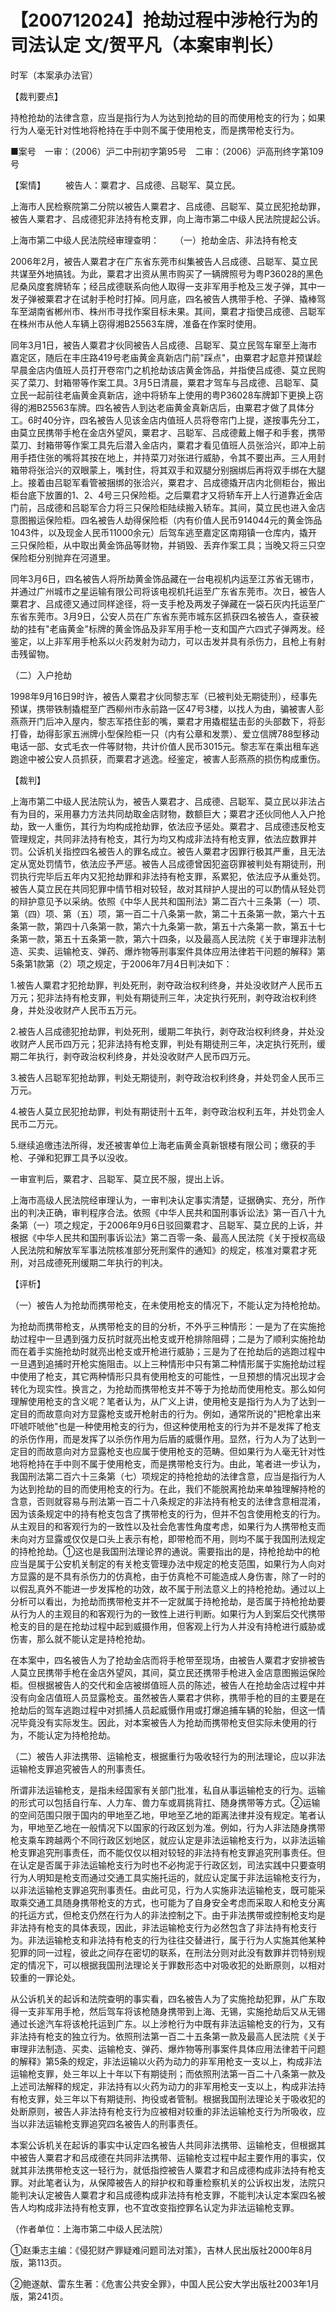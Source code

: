 # 【200712024】抢劫过程中涉枪行为的司法认定 文/贺平凡（本案审判长）

时军（本案承办法官）

【裁判要点】

持枪抢劫的法律含意，应当是指行为人为达到抢劫的目的而使用枪支的行为；如果行为人毫无针对性地将枪持在手中则不属于使用枪支，而是携带枪支行为。

■案号　一审：（2006）沪二中刑初字第95号　二审：（2006）沪高刑终字第109号

【案情】 　　被告人：粟君才、吕成德、吕聪军、莫立民。

上海市人民检察院第二分院以被告人粟君才、吕成德、吕聪军、莫立民犯抢劫罪，被告人粟君才、吕成德犯非法持有枪支罪，向上海市第二中级人民法院提起公诉。

上海市第二中级人民法院经审理查明： 　　（一）抢劫金店、非法持有枪支

2006年2月，被告人粟君才在广东省东莞市纠集被告人吕成德、吕聪军、莫立民共谋至外地搞钱。为此，粟君才出资从黑市购买了一辆牌照号为粤P36028的黑色尼桑风度套牌轿车；经吕成德联系向他人取得一支非军用手枪及三发子弹，其中一发子弹被粟君才在试射手枪时打掉。同月底，四名被告人携带手枪、子弹、撬棒驾车至湖南省郴州市、株州市寻找作案目标未果。其间，粟君才指使吕成德、吕聪军在株州市从他人车辆上窃得湘B25563车牌，准备在作案时使用。

同年3月1日，被告人粟君才伙同被告人吕成德、吕聪军、莫立民驾车窜至上海市嘉定区，随后在丰庄路419号老庙黄金真新店门前"踩点"，由粟君才起意并预谋趁早晨金店内值班人员打开卷帘门之机抢劫该店黄金饰品，并指使吕成德、莫立民购买了菜刀、封箱带等作案工具。3月5日清晨，粟君才驾车与吕成德、吕聪军、莫立民一起前往老庙黄金真新店，途中将轿车上使用的粤P36028车牌卸下更换上窃得的湘B25563车牌。四名被告人到达老庙黄金真新店后，由粟君才做了具体分工。6时40分许，四名被告人见该金店内值班人员将卷帘门上提，遂按事先分工，由莫立民携带手枪在金店外望风，粟君才、吕聪军、吕成德戴上帽子和手套，携带菜刀、封箱带等作案工具先后潜入金店内，粟君才看见值班人员张洽兴，即冲上前用手捂住张的嘴将其按在地上，并持菜刀对张进行威胁，令其不要出声。三人用封箱带将张洽兴的双眼蒙上，嘴封住，将其双手和双腿分别捆绑后再将双手绑在大腿上。接着由吕聪军看管被捆绑的张洽兴，粟君才、吕成德撬开店内北侧柜台，搬出柜台底下放置的1、2、4号三只保险柜。之后粟君才又将轿车开上人行道靠近金店门前，吕成德和吕聪军合力将三只保险柜陆续搬入轿车。其间，莫立民也进入金店意图搬运保险柜。四名被告人劫得保险柜（内有价值人民币914044元的黄金饰品1043件，以及现金人民币11000余元）后驾车逃至嘉定区南翔镇一仓库内，撬开三只保险柜，从中取出黄金饰品等财物，并销毁、丢弃作案工具；当晚又将三只空保险柜分别抛弃在河道里。

同年3月6日，四名被告人将所劫黄金饰品藏在一台电视机内运至江苏省无锡市，并通过广州城市之星运输有限公司将该电视机托运至广东省东莞市。次日，被告人粟君才、吕成德又通过同样途径，将一支手枪及两发子弹藏在一袋石灰内托运至广东省东莞市。3月9日，公安人员在广东省东莞市城东区抓获四名被告人，查获被劫的挂有"老庙黄金"标牌的黄金饰品及非军用手枪一支和国产六四式子弹两发。经鉴定，以上非军用手枪系以火药发射为动力，可以击发并具有杀伤力，且枪上有射击残留物。

（二）入户抢劫

1998年9月16日9时许，被告人粟君才伙同黎志军（已被判处无期徒刑），经事先预谋，携带铁制撬棍至广西柳州市永前路一区47号3楼，以找人为由，骗被害人彭燕燕开门后冲入屋内，黎志军捂住彭的嘴，粟君才用撬棍猛击彭的头部数下，将彭打昏，劫得彭家五洲牌小型保险柜一只（内有公章和发票）、爱立信牌788型移动电话一部、女式毛衣一件等财物，共计价值人民币3015元。黎志军在乘出租车逃跑途中被公安人员抓获，而粟君才逃逸。经鉴定，被害人彭燕燕的损伤构成重伤。

【裁判】

上海市第二中级人民法院认为，被告人粟君才、吕成德、吕聪军、莫立民以非法占有为目的，采用暴力方法共同劫取金店财物，数额巨大；粟君才还伙同他人入户抢劫，致一人重伤，其行为均构成抢劫罪，依法应予惩处。粟君才、吕成德违反枪支管理规定，共同非法持有枪支，其行为均又构成非法持有枪支罪，依法应数罪并罚。公诉机关指控四名被告人的罪名成立。被告人粟君才因罪行极其严重，且无法定从宽处罚情节，依法应予严惩。被告人吕成德曾因犯盗窃罪被判处有期徒刑，刑罚执行完毕后五年内又犯抢劫罪和非法持有枪支罪，系累犯，依法应予从重处罚。被告人莫立民在共同犯罪中情节相对较轻，故对其辩护人提出的可以酌情从轻处罚的辩护意见予以采纳。依照《中华人民共和国刑法》第二百六十三条第（一）项、第（四）项、第（五）项，第一百二十八条第一款，第二十五条第一款，第六十五条第一款，第四十八条第一款，第六十九条第一款，第五十六条第一款，第五十七条第一款，第五十五条第一款，第六十四条，以及最高人民法院《关于审理非法制造、买卖、运输枪支、弹药、爆炸物等刑事案件具体应用法律若干问题的解释》第5条第1款第（2）项之规定，于2006年7月4日判决如下：

1.被告人粟君才犯抢劫罪，判处死刑，剥夺政治权利终身，并处没收财产人民币五万元；犯非法持有枪支罪，判处有期徒刑三年，决定执行死刑，剥夺政治权利终身，并处没收财产人民币五万元。

2.被告人吕成德犯抢劫罪，判处死刑，缓期二年执行，剥夺政治权利终身，并处没收财产人民币四万元；犯非法持有枪支罪，判处有期徒刑三年，决定执行死刑，缓期二年执行，剥夺政治权利终身，并处没收财产人民币四万元。

3.被告人吕聪军犯抢劫罪，判处无期徒刑，剥夺政治权利终身，并处罚金人民币三万元。

4.被告人莫立民犯抢劫罪，判处有期徒刑十五年，剥夺政治权利五年，并处罚金人民币二万元。

5.继续追缴违法所得，发还被害单位上海老庙黄金真新银楼有限公司；缴获的手枪、子弹和犯罪工具予以没收。

一审宣判后，粟君才、吕聪军、莫立民不服，提出上诉。

上海市高级人民法院经审理认为，一审判决认定事实清楚，证据确实、充分，所作出的判决正确，审判程序合法。依照《中华人民共和国刑事诉讼法》第一百八十九条第（一）项之规定，于2006年9月6日驳回粟君才、吕聪军、莫立民的上诉，并根据《中华人民共和国刑事诉讼法》第二百零一条、最高人民法院《关于授权高级人民法院和解放军军事法院核准部分死刑案件的通知》的规定，核准对粟君才死刑，对吕成德死刑缓期二年执行的判决。

【评析】

（一）被告人为抢劫而携带枪支，在未使用枪支的情况下，不能认定为持枪抢劫。

为抢劫而携带枪支，从携带枪支的目的分析，不外乎三种情形：一是为了在实施抢劫过程中一旦遇到强力反抗时就亮出枪支或开枪排除阻碍；二是为了顺利实施抢劫而在着手实施抢劫时就亮出枪支或开枪进行威胁；三是为了在抢劫后的逃跑过程中一旦遇到追捕时开枪实施阻击。以上三种情形中只有第二种情形属于实施抢劫过程中使用了枪支，其它两种情形只具有使用枪支的可能性，一旦预想的情况出现才会转化为现实性。换言之，为抢劫而携带枪支并不等于为抢劫而使用枪支。那么如何理解使用枪支的含义呢？笔者认为，从广义上讲，使用枪支是指行为人为了达到一定目的而故意向对方显露枪支或开枪射击的行为。例如，通常所说的"把枪拿出来吓唬吓唬他"也是一种使用枪支的行为，但这种使用枪支的行为并不是发挥了枪支的杀伤作用，而是发挥了以杀伤作用为后盾的威慑作用。显然，行为人为了达到一定目的而故意向对方显露枪支也应属于使用枪支的范畴。但如果行为人毫无针对性地将枪持在手中则不属于使用枪支，而是携带枪支行为。由此，笔者进一步认为，我国刑法第二百六十三条第（七）项规定的持枪抢劫的法律含意，应当是指行为人为达到抢劫的目的而使用枪支的行为。在此，我们不能脱离抢劫来单独理解持枪的含意，否则就容易与刑法第一百二十八条规定的非法持有枪支的法律含意相混淆，因为该条规定中的持有枪支包含了携带枪支的行为，但并不包含使用枪支的行为。从主观目的和客观行为的一致性以及社会危害性角度考虑，如果行为人携带枪支而未向对方显露或仅仅是口头上表示有枪，即带枪而不用，则均不属于我国刑法规定的持枪抢劫。①这也是我国刑法理论界的通说。需要指出的是，持枪抢劫中的枪应当是属于公安机关制定的有关枪支管理办法中规定的枪支范围，如果行为人向对方显露的是不具有杀伤力的仿真枪，由于仿真枪不可能造成人身伤害，除了一时的以假乱真外不能进一步发挥枪的功效，故不属于刑法意义上的持枪抢劫。通过以上分析可以看出，为抢劫而携带枪支并不一定就属于持枪抢劫，是否属于持枪抢劫要从行为人的主观目的和客观行为的一致性上进行判断。如果行为人到案后交代携带枪支的目的是在抢劫过程中起到威摄作用，但客观上行为人并没有持枪进行威胁或伤害，那么就不能认定是持枪抢劫。

在本案中，四名被告人为了抢劫金店而将手枪带至现场，由被告人粟君才安排被告人莫立民携带手枪在金店外望风，其间，莫立民还携带手枪进入金店意图搬运保险柜。但根据被告人的交代和金店被绑值班人员的陈述，被告人在抢劫金店过程中并没有向金店值班人员显露枪支。虽然被告人粟君才供称，携带手枪的目的主要是在抢劫后的驾车逃跑过程中对抓捕人员起威慑作用或打爆追捕车辆的轮胎，但这一情况毕竟没有实际发生。因此，对本案被告人为抢劫而携带枪支但实际未使用的行为，不能认定为持枪抢劫。

（二）被告人非法携带、运输枪支，根据重行为吸收轻行为的刑法理论，应以非法运输枪支罪追究被告人的刑事责任。

所谓非法运输枪支，是指未经国家有关部门批准，私自从事运输枪支的行为。运输的形式可以包括自行车、人力车、兽力车或肩挑背扛、随身携带等方式。②运输的空间范围只限于国内的甲地至乙地，甲地至乙地的距离法律并没有规定。笔者认为，甲地至乙地在一般情况下以国家的行政区划为准。例如，行为人非法随身携带枪支乘车跨越两个不同行政区划地区，就应认定是非法运输枪支行为，以非法运输枪支罪追究刑事责任，而不能仅仅以相对较轻的非法持有枪支罪追究刑事责任。但在认定是否属于非法运输枪支行为时也不必拘泥于行政区划，司法实践中只要查明行为人明知是枪支而通过交通工具实施托运的，就应认定属于非法运输枪支行为，以非法运输枪支罪追究刑事责任。由此可见，行为人实施非法运输枪支，既可能采取乘交通工具随身携带枪支的方式，也可能为了自身安全考虑而采取人和枪支分离的托运方式，但枪支仍然在行为人的非法控制之下。由于非法携带或控制枪支均是非法持有枪支的具体表现，因此，非法运输枪支行为必然包含了非法持有枪支行为。非法运输枪支和非法持有枪支的行为往往交替进行，属于行为人实施其他某种犯罪的同一过程，彼此之间存在密切的联系，在刑法分则对此没有数罪并罚特别规定的情况下，可以根据我国刑法理论关于罪数形态中对吸收犯的处断原则，以相对较重的一罪论处。

从公诉机关的起诉和法院查明的事实看，四名被告人为了实施抢劫犯罪，从广东取得一支非军用手枪，然后驾车将该枪随身携带到上海、无锡，实施抢劫后又从无锡通过长途汽车将该枪托运到广东。以上涉枪行为中既有非法运输枪支的行为，又有非法持有枪支的独立行为。依照刑法第一百二十五条第一款及最高人民法院《关于审理非法制造、买卖、运输枪支、弹药、爆炸物等刑事案件具体应用法律若干问题的解释》第5条的规定，非法运输以火药为动力的非军用枪支一支以上，构成非法运输枪支罪，处三年以上十年以下有期徒刑；而依照刑法第一百二十八条第一款及上述司法解释的规定，非法持有以火药为动力的非军用枪支一支以上，构成非法持有枪支罪，处三年以下有期徒刑、拘役或者管制。根据我国刑法理论关于吸收犯的处断原则，被告人非法持有枪支行为应被相对较重的非法运输枪支行为所吸收，应当以非法运输枪支罪追究四名被告人的刑事责任。

本案公诉机关在起诉的事实中认定四名被告人共同非法携带、运输枪支，但根据其中被告人粟君才和吕成德在共同非法携带、运输枪支过程中起主要作用的事实，仅就其非法携带枪支这一轻行为，就低指控被告人粟君才和吕成德构成非法持有枪支罪。对此笔者认为，从保障被告人的辩护权和尊重检察机关的公诉权出发，法院只能判决认定被告人粟君才和吕成德构成非法持有枪支罪，不能判决认定本案四名被告人均构成非法持有枪支罪，也不宜改变指控罪名认定为非法运输枪支罪。

（作者单位：上海市第二中级人民法院）

①赵秉志主编：《侵犯财产罪疑难问题司法对策》，吉林人民出版社2000年8月版，第113页。

②鲍遂献、雷东生著：《危害公共安全罪》，中国人民公安大学出版社2003年1月版，第241页。